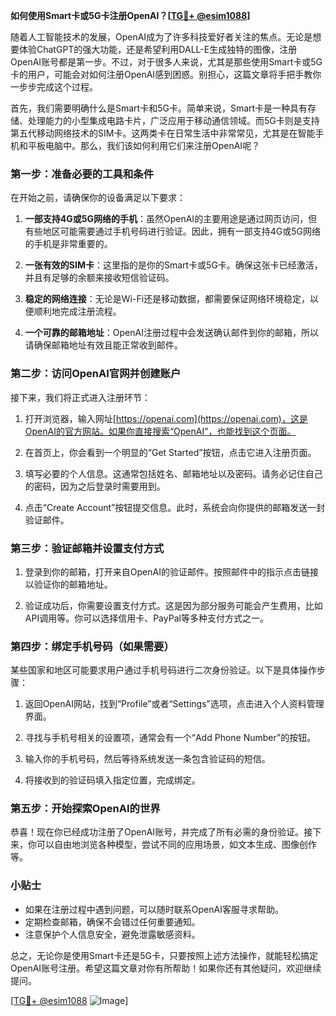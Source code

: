 **如何使用Smart卡或5G卡注册OpenAI？[[TG💪+ @esim1088](https://t.me/s/esim1088)]**

随着人工智能技术的发展，OpenAI成为了许多科技爱好者关注的焦点。无论是想要体验ChatGPT的强大功能，还是希望利用DALL-E生成独特的图像，注册OpenAI账号都是第一步。不过，对于很多人来说，尤其是那些使用Smart卡或5G卡的用户，可能会对如何注册OpenAI感到困惑。别担心，这篇文章将手把手教你一步步完成这个过程。

首先，我们需要明确什么是Smart卡和5G卡。简单来说，Smart卡是一种具有存储、处理能力的小型集成电路卡片，广泛应用于移动通信领域。而5G卡则是支持第五代移动网络技术的SIM卡。这两类卡在日常生活中非常常见，尤其是在智能手机和平板电脑中。那么，我们该如何利用它们来注册OpenAI呢？

### 第一步：准备必要的工具和条件

在开始之前，请确保你的设备满足以下要求：

1. **一部支持4G或5G网络的手机**：虽然OpenAI的主要用途是通过网页访问，但有些地区可能需要通过手机号码进行验证。因此，拥有一部支持4G或5G网络的手机是非常重要的。
   
2. **一张有效的SIM卡**：这里指的是你的Smart卡或5G卡。确保这张卡已经激活，并且有足够的余额来接收短信验证码。

3. **稳定的网络连接**：无论是Wi-Fi还是移动数据，都需要保证网络环境稳定，以便顺利地完成注册流程。

4. **一个可靠的邮箱地址**：OpenAI注册过程中会发送确认邮件到你的邮箱，所以请确保邮箱地址有效且能正常收到邮件。

### 第二步：访问OpenAI官网并创建账户

接下来，我们将正式进入注册环节：

1. 打开浏览器，输入网址[https://openai.com](https://openai.com)，这是OpenAI的官方网站。如果你直接搜索“OpenAI”，也能找到这个页面。

2. 在首页上，你会看到一个明显的“Get Started”按钮，点击它进入注册页面。

3. 填写必要的个人信息。这通常包括姓名、邮箱地址以及密码。请务必记住自己的密码，因为之后登录时需要用到。

4. 点击“Create Account”按钮提交信息。此时，系统会向你提供的邮箱发送一封验证邮件。

### 第三步：验证邮箱并设置支付方式

1. 登录到你的邮箱，打开来自OpenAI的验证邮件。按照邮件中的指示点击链接以验证你的邮箱地址。

2. 验证成功后，你需要设置支付方式。这是因为部分服务可能会产生费用，比如API调用等。你可以选择信用卡、PayPal等多种支付方式之一。

### 第四步：绑定手机号码（如果需要）

某些国家和地区可能要求用户通过手机号码进行二次身份验证。以下是具体操作步骤：

1. 返回OpenAI网站，找到“Profile”或者“Settings”选项，点击进入个人资料管理界面。

2. 寻找与手机号相关的设置项，通常会有一个“Add Phone Number”的按钮。

3. 输入你的手机号码，然后等待系统发送一条包含验证码的短信。

4. 将接收到的验证码填入指定位置，完成绑定。

### 第五步：开始探索OpenAI的世界

恭喜！现在你已经成功注册了OpenAI账号，并完成了所有必需的身份验证。接下来，你可以自由地浏览各种模型，尝试不同的应用场景，如文本生成、图像创作等。

### 小贴士

- 如果在注册过程中遇到问题，可以随时联系OpenAI客服寻求帮助。
- 定期检查邮箱，确保不会错过任何重要通知。
- 注意保护个人信息安全，避免泄露敏感资料。

总之，无论你是使用Smart卡还是5G卡，只要按照上述方法操作，就能轻松搞定OpenAI账号注册。希望这篇文章对你有所帮助！如果你还有其他疑问，欢迎继续提问。

[[TG💪+ @esim1088](https://t.me/s/esim1088) ![Image](https://i.postimg.cc/4NQfJmqS/Snipaste-2025-05-13-00-14-12.png)]